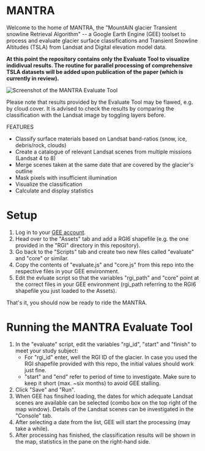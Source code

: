 # MANTRA
Welcome to the home of MANTRA, the "MountAiN glacier Transient snowline Retrieval Algorithm" -- a Google Earth Engine (GEE) toolset to process and evaluate glacier surface classifications and Transient Snowline Altitudes (TSLA) from Landsat and Digital elevation model data.

**At this point the repository contains only the Evaluate Tool to visualize indidivual results. The routine for parallel processing of comprehensive TSLA datasets will be added upon publication of the paper (which is currently in review).**

<img src="https://github.com/cryotools/mantra/blob/main/supplement/mantra-evaluate-screenshot.png" alt="Screenshot of the MANTRA Evaluate Tool">

Please note that results provided by the Evaluate Tool may be flawed, e.g. by cloud cover. 
It is advised to check the results by comparing the classification with the Landsat image by toggling layers before.

FEATURES
- Classify surface materials based on Landsat band-ratios (snow, ice, debris/rock, clouds)
- Create a catalogue of relevant Landsat scenes from multiple missions (Landsat 4 to 8)
- Merge scenes taken at the same date that are covered by the glacier's outline
- Mask pixels with insufficient illumination
- Visualize the classification
- Calculate and display statistics


# Setup

1. Log in to your [GEE account](https://code.earthengine.google.com/).
2. Head over to the "Assets" tab and add a RGI6 shapefile (e.g. the one provided in the "RGI" directory in this repository).
3. Go back to the "Scripts" tab and create two new files called "evaluate" and "core" or similar.
4. Copy the contents of "evaluate.js" and "core.js" from this repo into the respective files in your GEE environment.
5. Edit the evluate script so that the variables "rgi_path" and "core" point at the correct files in your GEE environment (rgi_path referring to the RGI6 shapefile you just loaded to the Assets). 

That's it, you should now be ready to ride the MANTRA.

# Running the MANTRA Evaluate Tool
1. In the "evaluate" script, edit the variables "rgi_id", "start" and "finish" to meet your study subject:
    - For "rgi_id" enter, well the RGI ID of the glacier. In case you used the RGI shapefile provided with this repo, the initial values should work just fine.
    - "start" and "end" refer to period of time to investigate. Make sure to keep it short (max. ~six months) to avoid GEE stalling.
2. Click "Save" and "Run".
3. When GEE has finsihed loading, the dates for which adequate Landsat scenes are available can be selected (combo box on the top right of the map window). Details of the Landsat scenes can be investigated in the "Console" tab.
4. After selecting a date from the list, GEE will start the processing (may take a while).
5. After processing has finished, the classification results will be shown in the map, statistics in the pane on the right-hand side.

